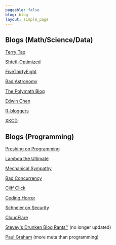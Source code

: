 ```yaml
---
pageable: false
blog: blog
layout: simple_page
---
```


## Blogs (Math/Science/Data)

[Terry Tao](https://terrytao.wordpress.com/)

[Shtetl-Optimized](http://www.scottaaronson.com/blog/)

[FiveThirtyEight](https://fivethirtyeight.com/)

[Bad Astronomy](http://www.badastronomy.com/index.html)

[The Polymath Blog](https://polymathprojects.org/)

[Edwin Chen](http://blog.echen.me/)

[R-bloggers](https://www.r-bloggers.com/)

[XKCD](https://xkcd.com/)

## Blogs (Programming)

[Preshing on Programming](http://preshing.com/)

[Lambda the Ultimate](http://lambda-the-ultimate.org/)

[Mechanical Sympathy](https://mechanical-sympathy.blogspot.com/)

[Bad Concurrency](https://bad-concurrency.blogspot.com/)

[Cliff Click](http://www.cliffc.org/blog/)

[Coding Horror](https://blog.codinghorror.com/)

[Schneier on Security](https://www.schneier.com/)

[CloudFlare](https://blog.cloudflare.com/)

[Stevey's Drunken Blog Rants™](https://sites.google.com/site/steveyegge2/blog-rants) (no longer updated)

[Paul Graham](http://paulgraham.com/articles.html) (more meta than programming)
